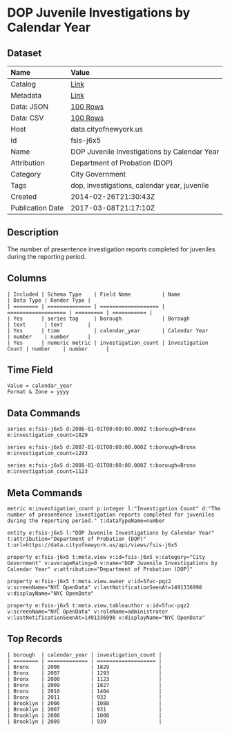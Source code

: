# DOP Juvenile Investigations by Calendar Year

## Dataset

| Name | Value |
| :--- | :---- |
| Catalog | [Link](https://catalog.data.gov/dataset/dop-juvenile-investigations-by-calendar-year-6f34c) |
| Metadata | [Link](https://data.cityofnewyork.us/api/views/fsis-j6x5) |
| Data: JSON | [100 Rows](https://data.cityofnewyork.us/api/views/fsis-j6x5/rows.json?max_rows=100) |
| Data: CSV | [100 Rows](https://data.cityofnewyork.us/api/views/fsis-j6x5/rows.csv?max_rows=100) |
| Host | data.cityofnewyork.us |
| Id | fsis-j6x5 |
| Name | DOP Juvenile Investigations by Calendar Year |
| Attribution | Department of Probation (DOP) |
| Category | City Government |
| Tags | dop, investigations, calendar year, juvenile |
| Created | 2014-02-26T21:30:43Z |
| Publication Date | 2017-03-08T21:17:10Z |

## Description

The number of presentence investigation reports completed for juveniles during the reporting period.

## Columns

```ls
| Included | Schema Type    | Field Name          | Name                | Data Type | Render Type |
| ======== | ============== | =================== | =================== | ========= | =========== |
| Yes      | series tag     | borough             | Borough             | text      | text        |
| Yes      | time           | calendar_year       | Calendar Year       | number    | number      |
| Yes      | numeric metric | investigation_count | Investigation Count | number    | number      |
```

## Time Field

```ls
Value = calendar_year
Format & Zone = yyyy
```

## Data Commands

```ls
series e:fsis-j6x5 d:2006-01-01T00:00:00.000Z t:borough=Bronx m:investigation_count=1829

series e:fsis-j6x5 d:2007-01-01T00:00:00.000Z t:borough=Bronx m:investigation_count=1293

series e:fsis-j6x5 d:2008-01-01T00:00:00.000Z t:borough=Bronx m:investigation_count=1123
```

## Meta Commands

```ls
metric m:investigation_count p:integer l:"Investigation Count" d:"The number of presentence investigation reports completed for juveniles during the reporting period." t:dataTypeName=number

entity e:fsis-j6x5 l:"DOP Juvenile Investigations by Calendar Year" t:attribution="Department of Probation (DOP)" t:url=https://data.cityofnewyork.us/api/views/fsis-j6x5

property e:fsis-j6x5 t:meta.view v:id=fsis-j6x5 v:category="City Government" v:averageRating=0 v:name="DOP Juvenile Investigations by Calendar Year" v:attribution="Department of Probation (DOP)"

property e:fsis-j6x5 t:meta.view.owner v:id=5fuc-pqz2 v:screenName="NYC OpenData" v:lastNotificationSeenAt=1491336998 v:displayName="NYC OpenData"

property e:fsis-j6x5 t:meta.view.tableauthor v:id=5fuc-pqz2 v:screenName="NYC OpenData" v:roleName=administrator v:lastNotificationSeenAt=1491336998 v:displayName="NYC OpenData"
```

## Top Records

```ls
| borough  | calendar_year | investigation_count | 
| ======== | ============= | =================== | 
| Bronx    | 2006          | 1829                | 
| Bronx    | 2007          | 1293                | 
| Bronx    | 2008          | 1123                | 
| Bronx    | 2009          | 1827                | 
| Bronx    | 2010          | 1404                | 
| Bronx    | 2011          | 932                 | 
| Brooklyn | 2006          | 1088                | 
| Brooklyn | 2007          | 931                 | 
| Brooklyn | 2008          | 1000                | 
| Brooklyn | 2009          | 939                 | 
```